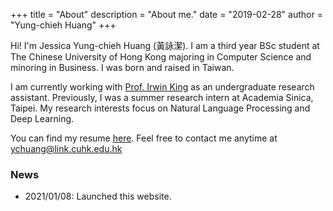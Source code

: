+++
title = "About"
description = "About me."
date = "2019-02-28"
author = "Yung-chieh Huang"
+++

Hi! I'm Jessica Yung-chieh Huang (黃詠潔). I am a third year BSc student at The Chinese University of Hong Kong majoring in Computer Science and minoring in Business. I was born and raised in Taiwan.

I am currently working with [Prof. Irwin King](https://www.cse.cuhk.edu.hk/irwin.king/home) as an undergraduate research assistant. Previously, I was a summer research intern at Academia Sinica, Taipei. My research interests focus on Natural Language Processing and Deep Learning.

You can find my resume [here](https://jessicahuang523.github.io/static/resume.pdf).
Feel free to contact me anytime at ychuang@link.cuhk.edu.hk


### News
* 2021/01/08: Launched this website.